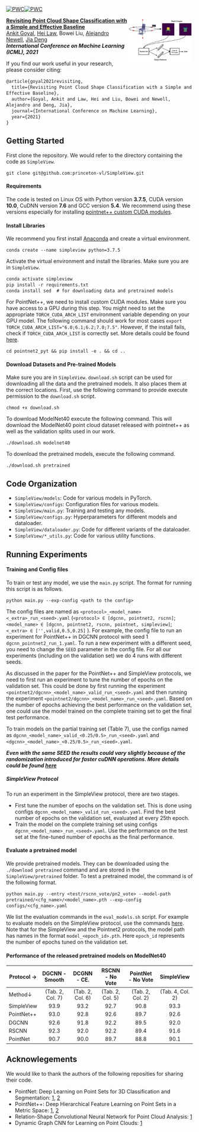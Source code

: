 [![PWC](https://img.shields.io/endpoint.svg?url=https://paperswithcode.com/badge/revisiting-point-cloud-classification-with-a/3d-point-cloud-classification-on-scanobjectnn)](https://paperswithcode.com/sota/3d-point-cloud-classification-on-scanobjectnn?p=revisiting-point-cloud-classification-with-a)[![PWC](https://img.shields.io/endpoint.svg?url=https://paperswithcode.com/badge/revisiting-point-cloud-classification-with-a/3d-point-cloud-classification-on-modelnet40)](https://paperswithcode.com/sota/3d-point-cloud-classification-on-modelnet40?p=revisiting-point-cloud-classification-with-a)

<img src="img/simpleview.png" align="right" width="35%"/>

[**Revisiting Point Cloud Shape Classification with a Simple and Effective Baseline**](https://arxiv.org/pdf/2106.05304v1.pdf) <br>
[Ankit Goyal](http://imankgoyal.github.io), [Hei Law](https://heilaw.github.io/), Bowei Liu, [Alejandro Newell](https://www.alejandronewell.com/), [Jia Deng](https://www.cs.princeton.edu/~jiadeng/) <br/>
***International Conference on Machine Learning (ICML), 2021***


If you find our work useful in your research, please consider citing:
```
@article{goyal2021revisiting,
  title={Revisiting Point Cloud Shape Classification with a Simple and Effective Baseline},
  author={Goyal, Ankit and Law, Hei and Liu, Bowei and Newell, Alejandro and Deng, Jia},
  journal={International Conference on Machine Learning},
  year={2021}
}
```

## Getting Started

First clone the repository. We would refer to the directory containing the code as `SimpleView`.

```
git clone git@github.com:princeton-vl/SimpleView.git
```

#### Requirements
The code is tested on Linux OS with Python version **3.7.5**, CUDA version **10.0**, CuDNN version **7.6** and GCC version **5.4**. We recommend using these versions especially for installing [pointnet++ custom CUDA modules](https://github.com/erikwijmans/Pointnet2_PyTorch/tree/22e8cf527b696b63b66f3873d80ae5f93744bdef).

#### Install Libraries
We recommend you first install [Anaconda](https://anaconda.org/) and create a virtual environment.
```
conda create --name simpleview python=3.7.5
```

Activate the virtual environment and install the libraries. Make sure you are in `SimpleView`.
```
conda activate simpleview
pip install -r requirements.txt
conda install sed  # for downloading data and pretrained models
```

For PointNet++, we need to install custom CUDA modules. Make sure you have access to a GPU during this step. You might need to set the appropriate `TORCH_CUDA_ARCH_LIST` environment variable depending on your GPU model. The following command should work for most cases `export TORCH_CUDA_ARCH_LIST="6.0;6.1;6.2;7.0;7.5"`. However, if the install fails, check if `TORCH_CUDA_ARCH_LIST` is correctly set. More details could be found [here](https://en.wikipedia.org/wiki/CUDA#GPUs_supported).
```
cd pointnet2_pyt && pip install -e . && cd ..
```

#### Download Datasets and Pre-trained Models
Make sure you are in `SimpleView`. `download.sh` script can be used for downloading all the data and the pretrained models. It also places them at the correct locations. First, use the following command to provide execute permission to the `download.sh` script. 
```
chmod +x download.sh
```

To download ModelNet40 execute the following command. This will download the ModelNet40 point cloud dataset released with pointnet++ as well as the validation splits used in our work.
```
./download.sh modelnet40
```

To download the pretrained models, execute the following command.
```
./download.sh pretrained
```

## Code Organization
- `SimpleView/models`: Code for various models in PyTorch.
- `SimpleView/configs`: Configuration files for various models.
- `SimpleView/main.py`: Training and testing any models.
- `SimpleView/configs.py`: Hyperparameters for different models and dataloader.
- `SimpleView/dataloader.py`: Code for different variants of the dataloader.
- `SimpleView/*_utils.py`: Code for various utility functions.
 
## Running Experiments

#### Training and Config files
To train or test any model, we use the `main.py` script. The format for running this script is as follows. 
```
python main.py --exp-config <path to the config>
```

The config files are named as `<protocol>_<model_name><_extra>_run_<seed>.yaml` (`<protocol> ∈ [dgcnn, pointnet2, rscnn]`; `<model_name> ∈ [dgcnn, pointnet2, rscnn, pointnet, simpleview]`; `<_extra> ∈ ['',valid,0.5,0.25]` ). For example, the config file to run an experiment for PointNet++ in DGCNN protocol with seed 1 `dgcnn_pointnet2_run_1.yaml`. To run a new experiment with a different seed, you need to change the `SEED` parameter in the config file. For all our experiments (including on the validation set) we do 4 runs with different seeds.

As discussed in the paper for the PointNet++ and SimpleView protocols, we need to first run an experiment to tune the number of epochs on the validation set. This could be done by first running the experiment `<pointnet2/dgcnn>_<model_name>_valid_run_<seed>.yaml` and then running the experiment `<pointnet2/dgcnn>_<model_name>_run_<seed>.yaml`. Based on the number of epochs achieving the best performance on the validation set, one could use the model trained on the complete training set to get the final test performance.

To train models on the partial training set (Table 7), use the configs named as `dgcnn_<model_name>_valid_<0.25/0.5>_run_<seed>.yaml` and `<dgcnn>_<model_name>_<0.25/0.5>_run_<seed>.yaml`.

***Even with the same SEED the results could vary slightly because of the randomization introduced for faster cuDNN operations. More details could be found [here](https://pytorch.org/docs/stable/notes/randomness.html)***

##### SimpleView Protocol
To run an experiment in the SimpleView protocol, there are two stages.
- First tune the number of epochs on the validation set. This is done using configs `dgcnn_<model_name>_valid_run_<seed>.yaml`. Find the best number of epochs on the validation set, evaluated at every 25th epoch.
- Train the model on the complete training set using configs `dgcnn_<model_name>_run_<seed>.yaml`. Use the performance on the test set at the fine-tuned number of epochs as the final performance. 


#### Evaluate a pretrained model
We provide pretrained models. They can be downloaded using the `./download pretrained` command and are stored in the `SimpleView/pretrained` folder. To test a pretrained model, the command is of the following format.

```
python main.py --entry <test/rscnn_vote/pn2_vote> --model-path pretrained/<cfg_name>/<model_name>.pth --exp-config configs/<cfg_name>.yaml
```

We list the evaluation commands in the `eval_models.sh` script. For example to evaluate models on the SimpleView protocol, use the commands [here](eval_models.sh#L2-L6). Note that for the SimpleView and the Pointnet2 protocols, the model path has names in the format `model_<epoch_id>.pth`. Here `epoch_id` represents the number of epochs tuned on the validation set.


#### Performance of the released pretrained models on ModelNet40

| Protocol &#8594; | DGCNN - Smooth | DCGNN - CE.    | RSCNN - No Vote | PointNet - No Vote | SimpleView     |
|--------          |:--------------:|:--------------:|:---------------:|:------------------:|:--------------:|
| Method&#8595;    |(Tab. 2, Col. 7)|(Tab. 2, Col. 6)| (Tab. 2, Col. 5)| (Tab. 2, Col. 2)   | (Tab. 4, Col. 2)|
|SimpleView|93.9|93.2|92.7|90.8|93.3|
|PointNet++|93.0|92.8|92.6|89.7|92.6|
|DGCNN|92.6|91.8|92.2|89.5|92.0|
|RSCNN|92.3|92.0|92.2|89.4|91.6|
|PointNet|90.7|90.0|89.7| 88.8|90.1|

## Acknowlegements
We would like to thank the authors of the following reposities for sharing their code.
- PointNet: Deep Learning on Point Sets for 3D Classification and Segmentation: [1](https://github.com/charlesq34/pointnet), [2](https://github.com/fxia22/pointnet.pytorch)
- PointNet++: Deep Hierarchical Feature Learning on Point Sets in a Metric Space: [1](https://github.com/charlesq34/pointnet2), [2](https://github.com/erikwijmans/Pointnet2_PyTorch)
- Relation-Shape Convolutional Neural Network for Point Cloud Analysis: [1](https://github.com/Yochengliu/Relation-Shape-CNN)
- Dynamic Graph CNN for Learning on Point Clouds: [1](https://github.com/WangYueFt/dgcnn)
